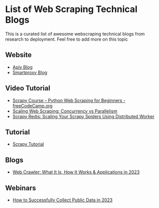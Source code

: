 # List of Web Scraping Technical Blogs

This is a curated list of awesome webscraping technical blogs from research to deployment.
Feel free to add more on this topic

## Website 
* [Apiy Blog](https://blog.apify.com/)
* [Smartproxy Blog](https://smartproxy.com/blog)
## Video Tutorial
* [Scrapy Course – Python Web Scraping for Beginners - freeCodeCamp.org](https://www.youtube.com/watch?v=mBoX_JCKZTE)
* [Scaling Web Scraping: Concurrency vs Parallelism](https://www.youtube.com/watch?v=zyil8asDCwk)
* [Scrapy Redis: Scaling Your Scrapy Spiders Using Distributed Worker](https://www.youtube.com/watch?v=ZoosqkROKOI)
## Tutorial
* [Scrapy Tutorial](https://docs.scrapy.org/en/latest/intro/tutorial.html)

## Blogs
* [Web Crawler: What It Is, How It Works & Applications in 2023](https://research.aimultiple.com/web-crawler/)

## Webinars
* [How to Successfully Collect Public Data in 2023](https://www.youtube.com/watch?v=EERwCHI09z0)
